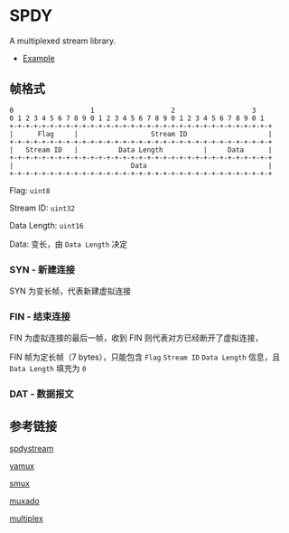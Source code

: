 # SPDY

A multiplexed stream library.

- [Example](https://github.com/dfcfw/spdy-example)

## 帧格式

```text
0                   1                   2                   3
0 1 2 3 4 5 6 7 8 9 0 1 2 3 4 5 6 7 8 9 0 1 2 3 4 5 6 7 8 9 0 1
+-+-+-+-+-+-+-+-+-+-+-+-+-+-+-+-+-+-+-+-+-+-+-+-+-+-+-+-+-+-+-+-+
|      Flag     |                  Stream ID                    |
+-+-+-+-+-+-+-+-+-+-+-+-+-+-+-+-+-+-+-+-+-+-+-+-+-+-+-+-+-+-+-+-+
|   Stream ID   |          Data Length          |     Data      |
+-+-+-+-+-+-+-+-+-+-+-+-+-+-+-+-+-+-+-+-+-+-+-+-+-+-+-+-+-+-+-+-+
|                             Data                              |
+-+-+-+-+-+-+-+-+-+-+-+-+-+-+-+-+-+-+-+-+-+-+-+-+-+-+-+-+-+-+-+-+
```

Flag: `uint8`

Stream ID: `uint32`

Data Length: `uint16`

Data: 变长，由 `Data Length` 决定

### SYN - 新建连接

SYN 为变长帧，代表新建虚拟连接

### FIN - 结束连接

FIN 为虚拟连接的最后一帧，收到 FIN 则代表对方已经断开了虚拟连接，

FIN 帧为定长帧（7 bytes），只能包含 `Flag` `Stream ID` `Data Length` 信息，且 `Data Length` 填充为 `0`

### DAT - 数据报文

## 参考链接

[spdystream](https://github.com/moby/spdystream)

[yamux](https://github.com/hashicorp/yamux)

[smux](https://github.com/xtaci/smux)

[muxado](https://github.com/inconshreveable/muxado)

[multiplex](https://github.com/whyrusleeping/go-smux-multiplex)
